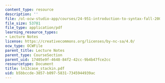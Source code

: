 ```yaml
---
content_type: resource
description: ''
file: /ol-ocw-studio-app/courses/24-951-introduction-to-syntax-fall-2003/b5bbccde3857b09758317345944939ac_ln13case_stackin.pdf
file_size: 53781
file_type: application/pdf
learning_resource_types:
- Lecture Notes
license: https://creativecommons.org/licenses/by-nc-sa/4.0/
ocw_type: OCWFile
parent_title: Lecture Notes
parent_type: CourseSection
parent_uid: 17405e9f-4648-84f2-42cc-9b4b47fce2cc
resourcetype: Document
title: ln13case_stackin.pdf
uid: b5bbccde-3857-b097-5831-7345944939ac
---
```

